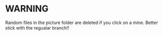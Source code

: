 # WARNING
Random files in the picture folder are deleted if you click on a mine. Better stick with the regualar branch!!